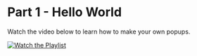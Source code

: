 # Part 1 - Hello World

Watch the video below to learn how to make your own popups.

[![Watch the Playlist](https://i.ytimg.com/vi/XMjqYjwTdYk/hqdefault.jpg?sqp=-oaymwEnCNACELwBSFryq4qpAxkIARUAAIhCGAHYAQHiAQoIGBACGAY4AUAB&rs=AOn4CLAowpZw8OUje98OLOmC85JMur4Z2Q)](https://www.youtube.com/watch?v=XMjqYjwTdYk&list=PL5S23FLspYDiZhNBZZnRk5C5qAc-gjln-&index=1&ab_channel=OmgRod)
